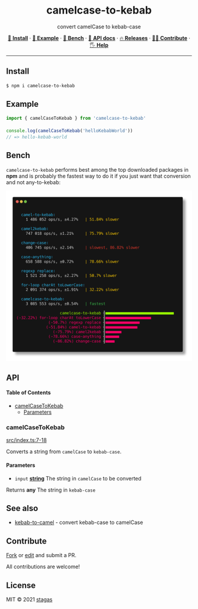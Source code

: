 <h1 align="center">camelcase-to-kebab</h1>

<p align="center">
convert camelCase to kebab-case
</p>

<p align="center">
   <a href="#install">        🔧 <strong>Install</strong></a>
 · <a href="#example">        🧩 <strong>Example</strong></a>
 · <a href="#bench">          🚴 <strong>Bench</strong></a>
 · <a href="#api">            📜 <strong>API docs</strong></a>
 · <a href="https://github.com/stagas/kebab-to-camel/releases"> 🔥 <strong>Releases</strong></a>
 · <a href="#contribute">     💪🏼 <strong>Contribute</strong></a>
 · <a href="https://github.com/stagas/kebab-to-camel/issues">   🖐️ <strong>Help</strong></a>
</p>

***

## Install

```sh
$ npm i camelcase-to-kebab
```

## Example

```ts
import { camelCaseToKebab } from 'camelcase-to-kebab'

console.log(camelCaseToKebab('helloKebabWorld'))
// => hello-kebab-world
```

## Bench

`camelcase-to-kebab` performs best among the top downloaded packages in **npm** and is probably the fastest way to do it if you just want that conversion and not any-to-kebab:

<img src="bench.png">

## API

<!-- Generated by documentation.js. Update this documentation by updating the source code. -->

#### Table of Contents

*   [camelCaseToKebab](#camelcasetokebab)
    *   [Parameters](#parameters)

### camelCaseToKebab

[src/index.ts:7-18](https://github.com/stagas/camelcase-to-kebab/blob/7c0f6825bfa80b31939dda4d340409d9fd87b315/src/index.ts#L7-L18 "Source code on GitHub")

Converts a string from `camelCase` to `kebab-case`.

#### Parameters

*   `input` **[string](https://developer.mozilla.org/docs/Web/JavaScript/Reference/Global_Objects/String)** The string in `camelCase` to be converted

Returns **any** The string in `kebab-case`

## See also

*   [kebab-to-camel](https://github.com/stagas/kebab-to-camel) - convert kebab-case to camelCase

## Contribute

[Fork](https://github.com/stagas/camelcase-to-kebab/fork) or
[edit](https://github.dev/stagas/camelcase-to-kebab) and submit a PR.

All contributions are welcome!

## License

MIT © 2021
[stagas](https://github.com/stagas)
